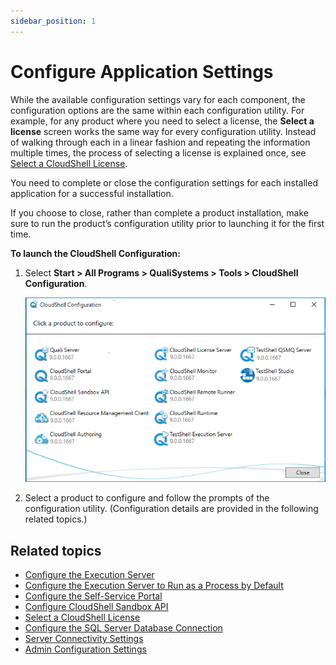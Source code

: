 ```yaml
---
sidebar_position: 1
---
```


# Configure Application Settings

While the available configuration settings vary for each component, the configuration options are the same within each configuration utility. For example, for any product where you need to select a license, the **Select a license** screen works the same way for every configuration utility. Instead of walking through each in a linear fashion and repeating the information multiple times, the process of selecting a license is explained once, see [Select a CloudShell License](https://help.quali.com/Online%20Help/0.0/Portal/Content/IG/Configure%20CloudShell%20Products/slct-licns.htm).

You need to complete or close the configuration settings for each installed application for a successful installation.

If you choose to close, rather than complete a product installation, make sure to run the product’s configuration utility prior to launching it for the first time.

**To launch the CloudShell Configuration:**

1. Select **Start > All Programs > QualiSystems > Tools > CloudShell Configuration**.
    
    ![](/Images/IG2/Check-for-CloudShell-required_32.png)
    
2. Select a product to configure and follow the prompts of the configuration utility. (Configuration details are provided in the following related topics.)
    

## Related topics

- [Configure the Execution Server](https://help.quali.com/Online%20Help/0.0/Portal/Content/IG/Configure%20CloudShell%20Products/cfg-ts-exec-srver.htm)
- [Configure the Execution Server to Run as a Process by Default](https://help.quali.com/Online%20Help/0.0/Portal/Content/IG/Configure%20CloudShell%20Products/cfg-ts-exec-srver-prcs.htm)
- [Configure the Self-Service Portal](https://help.quali.com/Online%20Help/0.0/Portal/Content/IG/Configure%20CloudShell%20Products/cfg-cs-portal.htm)
- [Configure CloudShell Sandbox API](https://help.quali.com/Online%20Help/0.0/Portal/Content/IG/Configure%20CloudShell%20Products/cfg-cs-sndbx-api.htm)
- [Select a CloudShell License](https://help.quali.com/Online%20Help/0.0/Portal/Content/IG/Configure%20CloudShell%20Products/slct-licns.htm)
- [Configure the SQL Server Database Connection](https://help.quali.com/Online%20Help/0.0/Portal/Content/IG/Configure%20CloudShell%20Products/cfg-db-conn-sql.htm)
- [Server Connectivity Settings](https://help.quali.com/Online%20Help/0.0/Portal/Content/IG/Configure%20CloudShell%20Products/srvr-cnctvty.htm)
- [Admin Configuration Settings](https://help.quali.com/Online%20Help/0.0/Portal/Content/IG/Configure%20CloudShell%20Products/admn-cnfgr-stgs.htm)
